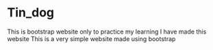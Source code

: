 # Tin_dog
This is bootstrap website only to practice my learning I have made this website
This is a very simple website made using bootstrap
